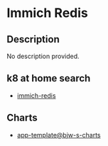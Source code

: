 # Immich Redis

## Description

No description provided.

## k8 at home search

- [immich-redis](https://nanne.dev/k8s-at-home-search/#/immich-redis)

## Charts

- [app-template@bjw-s-charts](https://bjw-s.github.io/helm-charts/)
